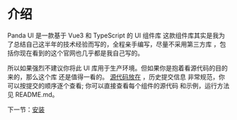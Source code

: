 # 介绍

Panda UI 是一款基于 Vue3 和 TypeScript 的 UI 组件库
这款组件库其实是我为了总结自己这半年的技术经验而写的，全程亲手编写，尽量不采用第三方库
，包括你现在看到的这个官网也几乎都是我自己写的。

所以如果强烈不建议你将此 UI 库用于生产环境。但如果你是抱着看源代码的目的来的，那么这个库
还是值得一看的。 [源代码放在](https://github.com/Wang-zhetao) ，历史提交信息
非常规范，你可以按提交的顺序逐个查看; 你可以直接查看每个组件的源代码 和示例，运行方法见 README.md。

下一节：[安装](#/doc/install)